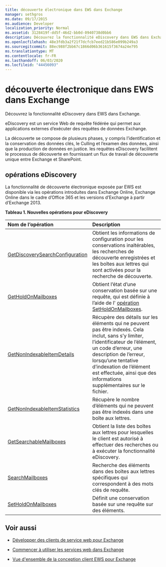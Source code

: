 ```yaml
---
title: découverte électronique dans EWS dans Exchange
manager: sethgros
ms.date: 09/17/2015
ms.audience: Developer
localization_priority: Normal
ms.assetid: 3128419f-dd5f-46d2-bb0d-0940738d0bb6
description: Découvrez la fonctionnalité eDiscovery dans EWS dans Exchange.
ms.openlocfilehash: 48e3fdb3a2f21f7dcfcb7eed21b586e099b249a3
ms.sourcegitcommit: 88ec988f2bb67c1866d06b361615f3674a24e795
ms.translationtype: MT
ms.contentlocale: fr-FR
ms.lasthandoff: 06/03/2020
ms.locfileid: "44456093"
---
```

# <a name="ediscovery-in-ews-in-exchange"></a>découverte électronique dans EWS dans Exchange

Découvrez la fonctionnalité eDiscovery dans EWS dans Exchange.
  
eDiscovery est un service Web de requête fédérée qui permet aux applications externes d’exécuter des requêtes de données Exchange.
  
La découverte se compose de plusieurs phases, y compris l’identification et la conservation des données clés, le Culling et l’examen des données, ainsi que la production de données en justice. les requêtes eDiscovery facilitent le processus de découverte en fournissant un flux de travail de découverte unique entre Exchange et SharePoint.
  
## <a name="ediscovery-operations"></a>opérations eDiscovery

La fonctionnalité de découverte électronique exposée par EWS est disponible via les opérations introduites dans Exchange Online, Exchange Online dans le cadre d’Office 365 et les versions d’Exchange à partir d’Exchange 2013. 
  
**Tableau 1. Nouvelles opérations pour eDiscovery**

|**Nom de l’opération**|**Description**|
|:-----|:-----|
|[GetDiscoverySearchConfiguration](https://msdn.microsoft.com/library/8a54a6dc-110c-4972-a8bc-5ddb43c4b857%28Office.15%29.aspx) <br/> |Obtient les informations de configuration pour les conservations inaltérables, les recherches de découverte enregistrées et les boîtes aux lettres qui sont activées pour la recherche de découverte.  <br/> |
|[GetHoldOnMailboxes](https://msdn.microsoft.com/library/9157f329-80b4-4cd0-a158-378064966ae6%28Office.15%29.aspx) <br/> |Obtient l’état d’une conservation basée sur une requête, qui est définie à l’aide de l' [opération SetHoldOnMailboxes](https://msdn.microsoft.com/library/9015a0d8-3495-461b-aa79-797d23169585%28Office.15%29.aspx).  <br/> |
|[GetNonIndexableItemDetails](https://msdn.microsoft.com/library/9279c3ad-f7c8-4bbc-b0a7-2c78416cb39a%28Office.15%29.aspx) <br/> |Récupère des détails sur les éléments qui ne peuvent pas être indexés. Cela inclut, sans s’y limiter, l’identificateur de l’élément, un code d’erreur, une description de l’erreur, lorsqu’une tentative d’indexation de l’élément est effectuée, ainsi que des informations supplémentaires sur le fichier.  <br/> |
|[GetNonIndexableItemStatistics](https://msdn.microsoft.com/library/ed077877-9d98-4434-b8b6-a4a905e7f7a6%28Office.15%29.aspx) <br/> |Récupère le nombre d’éléments qui ne peuvent pas être indexés dans une boîte aux lettres.  <br/> |
|[GetSearchableMailboxes](https://msdn.microsoft.com/library/47f8ff57-4835-4d2d-9136-44afb31a4cbe%28Office.15%29.aspx) <br/> |Obtient la liste des boîtes aux lettres pour lesquelles le client est autorisé à effectuer des recherches ou à exécuter la fonctionnalité eDiscovery.  <br/> |
|[SearchMailboxes](https://msdn.microsoft.com/library/8a67c1d8-d021-4e68-aa62-35f7d9c2edc7%28Office.15%29.aspx) <br/> |Recherche des éléments dans des boîtes aux lettres spécifiques qui correspondent à des mots clés de requête.  <br/> |
|[SetHoldOnMailboxes](https://msdn.microsoft.com/library/9015a0d8-3495-461b-aa79-797d23169585%28Office.15%29.aspx) <br/> |Définit une conservation basée sur une requête sur des éléments.  <br/> |
   
## <a name="see-also"></a>Voir aussi

- [Développer des clients de service web pour Exchange](develop-web-service-clients-for-exchange.md)
    
- [Commencer à utiliser les services web dans Exchange](start-using-web-services-in-exchange.md)
    
- [Vue d'ensemble de la conception client EWS pour Exchange](ews-client-design-overview-for-exchange.md)
    

